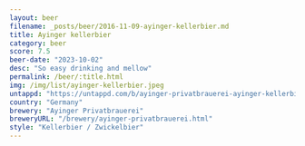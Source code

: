 ```yaml
---
layout: beer
filename: _posts/beer/2016-11-09-ayinger-kellerbier.md
title: Ayinger kellerbier
category: beer
score: 7.5
beer-date: "2023-10-02"
desc: "So easy drinking and mellow"
permalink: /beer/:title.html
img: /img/list/ayinger-kellerbier.jpeg
untappd: "https://untappd.com/b/ayinger-privatbrauerei-ayinger-kellerbier/129055"
country: "Germany"
brewery: "Ayinger Privatbrauerei"
breweryURL: "/brewery/ayinger-privatbrauerei.html"
style: "Kellerbier / Zwickelbier"
---
```

